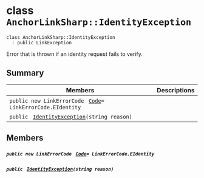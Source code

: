# class `AnchorLinkSharp::IdentityException` 

```
class AnchorLinkSharp::IdentityException
  : public LinkException
```

Error that is thrown if an identity request fails to verify.

## Summary

 Members                                | Descriptions                                
----------------------------------------|---------------------------------------------
`public new LinkErrorCode ` [`Code`](#class_anchor_link_sharp_1_1_identity_exception_1af59a16bcca69e33f114ed1195576418a)`= LinkErrorCode.EIdentity` | 
`public ` [`IdentityException`](#class_anchor_link_sharp_1_1_identity_exception_1a57cd62fb12ec02cc7da4bd88697d0b78)`(string reason)` | 

## Members

##### `public new LinkErrorCode ` [`Code`](#class_anchor_link_sharp_1_1_identity_exception_1af59a16bcca69e33f114ed1195576418a)`= LinkErrorCode.EIdentity` 

##### `public ` [`IdentityException`](#class_anchor_link_sharp_1_1_identity_exception_1a57cd62fb12ec02cc7da4bd88697d0b78)`(string reason)` 

